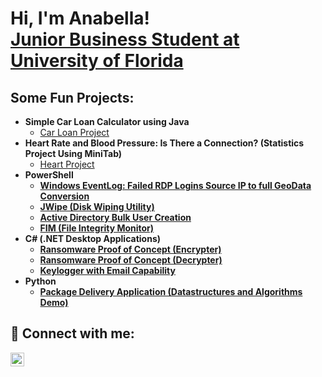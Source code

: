 <h1>Hi, I'm Anabella! <br/> <a href="www.linkedin.com/in/anabella-sabatino-87b747235/">Junior Business Student at University of Florida</a>

<h2>Some Fun Projects:</h2>

- <b>Simple Car Loan Calculator using Java</b>
  - [Car Loan Project](https://github.com/asabatinod/CarLoan-Project)
- <b>Heart Rate and Blood Pressure: Is There a Connection? (Statistics Project Using MiniTab)</b>
  - [Heart Project](https://docs.google.com/document/d/1i-xIcmIeN5YbN4KKAjrGBvarY83DhHN1/edit?usp=sharing&ouid=110194936942591363900&rtpof=true&sd=true) <b>
- <b>PowerShell</b>
  - [Windows EventLog: Failed RDP Logins Source IP to full GeoData Conversion](https://github.com/joshmadakor1/Sentinel-Lab)
  - [JWipe (Disk Wiping Utility)](https://github.com/joshmadakor1/Jwipe.PowerShell)
  - [Active Directory Bulk User Creation](https://github.com/joshmadakor1/AD_PS)
  - [FIM (File Integrity Monitor)](https://github.com/joshmadakor1/PowerShell-Integrity-FIM)
- <b>C# (.NET Desktop Applications)</b>
  - [Ransomware Proof of Concept (Encrypter)](https://github.com/joshmadakor1/EncrypterPOC)
  - [Ransomware Proof of Concept (Decrypter)](https://github.com/joshmadakor1/DecrypterPOC)
  - [Keylogger with Email Capability](https://github.com/joshmadakor1/Key-Logger-With-Email)
- <b>Python</b>
  - [Package Delivery Application (Datastructures and Algorithms Demo)](https://github.com/joshmadakor1/Package-Delivery-Pathfinding-Algorithm)


<h2> 🤳 Connect with me:</h2>


[<img align="left" alt="AnabellaSabatino | LinkedIn" width="22px" src="https://cdn.jsdelivr.net/npm/simple-icons@v3/icons/linkedin.svg" />][linkedin]



[linkedin]: [https://linkedin.com/in/anabellasabatino](https://www.linkedin.com/in/anabella-sabatino-87b747235/)

